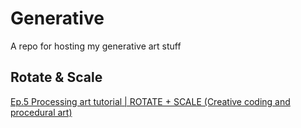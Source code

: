 # Generative

A repo for hosting my generative art stuff

## Rotate & Scale

[Ep.5 Processing art tutorial | ROTATE + SCALE (Creative coding and procedural art)](https://m.youtube.com/watch?time_continue=6&v=AUddj9kzyyY&feature=emb_title)